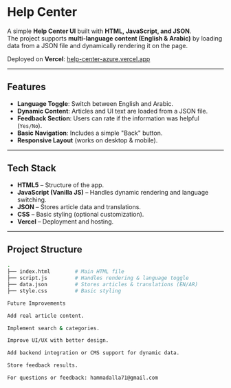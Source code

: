 # Help Center

A simple **Help Center UI** built with **HTML, JavaScript, and JSON**.  
The project supports **multi-language content (English & Arabic)** by loading data from a JSON file and dynamically rendering it on the page.

Deployed on **Vercel**: [help-center-azure.vercel.app](https://help-center-azure.vercel.app/)

---

## Features

- **Language Toggle**: Switch between English and Arabic.  
- **Dynamic Content**: Articles and UI text are loaded from a JSON file.  
- **Feedback Section**: Users can rate if the information was helpful (`Yes/No`).  
- **Basic Navigation**: Includes a simple "Back" button.  
- **Responsive Layout** (works on desktop & mobile).

---

## Tech Stack

- **HTML5** – Structure of the app.  
- **JavaScript (Vanilla JS)** – Handles dynamic rendering and language switching.  
- **JSON** – Stores article data and translations.  
- **CSS** – Basic styling (optional customization).  
- **Vercel** – Deployment and hosting.

---

## Project Structure

```bash
.
├── index.html        # Main HTML file
├── script.js         # Handles rendering & language toggle
├── data.json         # Stores articles & translations (EN/AR)
├── style.css         # Basic styling

Future Improvements

Add real article content.

Implement search & categories.

Improve UI/UX with better design.

Add backend integration or CMS support for dynamic data.

Store feedback results.

For questions or feedback: hammadalla71@gmail.com
